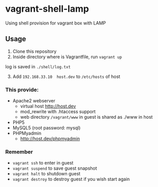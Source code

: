 vagrant-shell-lamp
==================

Using shell provision for vagrant box with LAMP

## Usage
1. Clone this repository
2. Inside directory where is Vagrantfile, run `vagrant up`

  log is saved in `./shell/log.txt`

3. Add `192.168.33.10  host.dev` to `/etc/hosts` of host

### This provide:
* Apache2 webserver
  * virtual host http://host.dev
  * mod_rewrite with .htaccess support
  * web directory `/vagrant/www` in guest is shared as ./www in host
* PHP5
* MySQL5 (root password: mysql)
* PHPMyadmin
  * http://host.dev/phpmyadmin

### Remember
* `vagrant ssh` to enter in guest
* `vagrant suspend` to save guest snapshot
* `vagrant halt` to shutdown guest
* `vagrant destroy` to destroy guest if you wish start again
